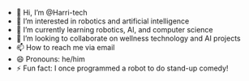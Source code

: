 - 👋 Hi, I’m @Harri-tech
- 👀 I’m interested in robotics and artificial intelligence
- 🌱 I’m currently learning robotics, AI, and computer science
- 💞️ I’m looking to collaborate on wellness technology and AI projects
- 📫 How to reach me via email
- 😄 Pronouns: he/him
- ⚡ Fun fact: I once programmed a robot to do stand-up comedy!

<!---
Harri-tech/Harri-tech is a ✨ special ✨ repository because its `README.md` (this file) appears on your GitHub profile.
You can click the Preview link to take a look at your changes.
--->
